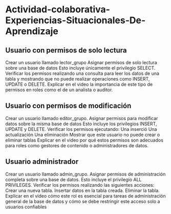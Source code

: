 # Actividad-colaborativa-Experiencias-Situacionales-De-Aprendizaje


## Usuario con permisos de solo lectura

Crear un usuario llamado lector_grupo
Asignar permisos de solo lectura sobre una base de datos Esto incluye únicamente el privilegio SELECT.
Verificar los permisos realizando una consulta para leer los datos de una tabla y mostrando que no puede realizar operaciones como INSERT, UPDATE o DELETE.
Explicar en el video la importancia de este tipo de permisos en roles como el de un analista o auditor.


## Usuario con permisos de modificación

Crear un usuario llamado editor_grupo.
Asignar permisos para modificar datos sobre la misma base de datos Esto incluye los privilegios INSERT, UPDATE y DELETE.
Verificar los permisos ejecutando:
Una inserció
Una actualización
Una eliminación
Mostrar que este usuario no puede crear o eliminar tablas
Explicar en el video por qué estos permisos son adecuados para roles como gestores de contenido o administradores de datos.

## Usuario administrador

Crear un usuario llamado admin_grupo.
Asignar permisos de administración completa sobre una base de datos. Esto incluye el privilegio ALL PRIVILEGES.
Verificar los permisos realizando las siguientes acciones:
Crear una nueva tabla.
Insertar datos en la tabla creada.
Eliminar la tabla.
Explicar en el video cómo este rol es esencial para tareas de administración general de la base de datos y cómo se debe restringir este acceso solo a usuarios confiables
